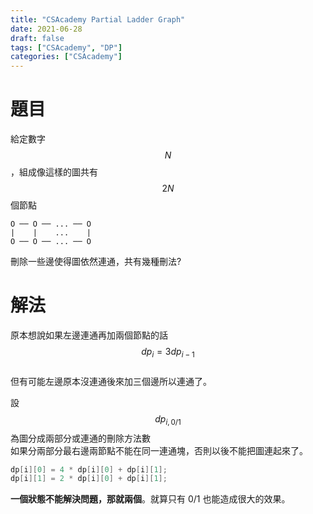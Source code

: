 ```yaml
---
title: "CSAcademy Partial Ladder Graph"
date: 2021-06-28
draft: false
tags: ["CSAcademy", "DP"]
categories: ["CSAcademy"]
---
```

<!--more-->

# 題目
給定數字 $$N$$，組成像這樣的圖共有 $$2N$$ 個節點
```
O ── O ── ... ── O
|    |    ...    |
O ── O ── ... ── O
```
刪除一些邊使得圖依然連通，共有幾種刪法?

# 解法
原本想說如果左邊連通再加兩個節點的話 $$dp_{i}=3dp_{i-1}$$<br>
但有可能左邊原本沒連通後來加三個邊所以連通了。

設 $$dp_{i,0/1}$$ 為圖分成兩部分或連通的刪除方法數<br>
如果分兩部分最右邊兩節點不能在同一連通塊，否則以後不能把圖連起來了。
```c++
dp[i][0] = 4 * dp[i][0] + dp[i][1];
dp[i][1] = 2 * dp[i][0] + dp[i][1];
```

**一個狀態不能解決問題，那就兩個**。就算只有 0/1 也能造成很大的效果。